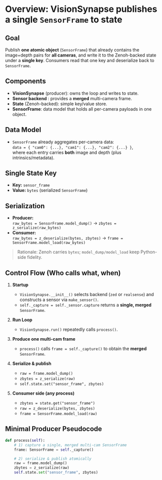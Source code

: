 # Overview: VisionSynapse publishes a single `SensorFrame` to state

## Goal
Publish **one atomic object** (`SensorFrame`) that already contains the image+depth pairs for **all cameras**, and write it to the Zenoh-backed state under a **single key**. Consumers read that one key and deserialize back to `SensorFrame`.

## Components
- **VisionSynapse** (producer): owns the loop and writes to state.
- **Sensor backend** : provides a **merged** multi-camera frame.
- **State** (Zenoh-backed): simple key/value store.
- **SensorFrame**: data model that holds all per-camera payloads in one object.

## Data Model
- `SensorFrame` already aggregates per-camera data:  
  `data = { "cam0": {...}, "cam1": {...}, "cam2": {...} }`,  
  where each entry carries **both** image and depth (plus intrinsics/metadata).

## Single State Key
- **Key:** `sensor_frame`  
- **Value:** `bytes` (serialized `SensorFrame`)

## Serialization
- **Producer:**  
  `raw_bytes = SensorFrame.model_dump()` → `zbytes = z_serialize(raw_bytes)`
- **Consumer:**  
  `raw_bytes = z_deserialize(bytes, zbytes)` → `frame = SensorFrame.model_load(raw_bytes)`

> Rationale: Zenoh carries `bytes`; `model_dump/model_load` keep Python-side fidelity.

## Control Flow (Who calls what, when)

1. **Startup**
   - `VisionSynapse.__init__()` selects backend (`zed` or `realsense`) and constructs a sensor via `make_sensor()`.
   - `self._capture = self._sensor.capture` returns a **single, merged** `SensorFrame`.

2. **Run Loop**
   - `VisionSynapse.run()` repeatedly calls `process()`.

3. **Produce one multi-cam frame**
   - `process()` calls `frame = self._capture()` to obtain the **merged** `SensorFrame`.

4. **Serialize & publish**
   - `raw = frame.model_dump()`
   - `zbytes = z_serialize(raw)`
   - `self.state.set("sensor_frame", zbytes)`

5. **Consumer side (any process)**
   - `zbytes = state.get("sensor_frame")`
   - `raw = z_deserialize(bytes, zbytes)`
   - `frame = SensorFrame.model_load(raw)`

## Minimal Producer Pseudocode
```python
def process(self):
    # 1) capture a single, merged multi-cam SensorFrame
    frame: SensorFrame = self._capture()

    # 2) serialize & publish atomically
    raw = frame.model_dump()
    zbytes = z_serialize(raw)
    self.state.set("sensor_frame", zbytes)
